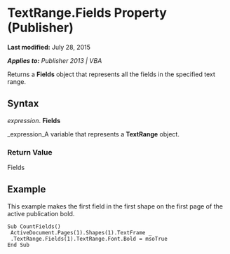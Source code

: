 
# TextRange.Fields Property (Publisher)

 **Last modified:** July 28, 2015

 _**Applies to:** Publisher 2013 | VBA_

Returns a  **Fields** object that represents all the fields in the specified text range.


## Syntax

 _expression_. **Fields**

 _expression_A variable that represents a  **TextRange** object.


### Return Value

Fields


## Example

This example makes the first field in the first shape on the first page of the active publication bold.


```
Sub CountFields() 
 ActiveDocument.Pages(1).Shapes(1).TextFrame _ 
 .TextRange.Fields(1).TextRange.Font.Bold = msoTrue 
End Sub
```

